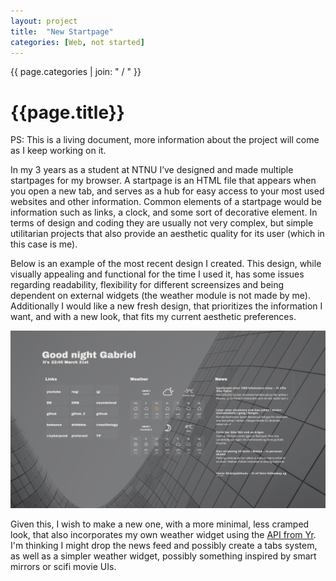 ```yaml
---
layout: project
title:  "New Startpage"
categories: [Web, not started]
---
```


<div id="column1_13">
	<span id="projectCats">{{ page.categories | join: " / " }}</span>
	<h1>{{page.title}}</h1>
	<span id="notif">PS: This is a living document, more information about the project will come as I keep working on it.</span>
	<p>In my 3 years as a student at NTNU I’ve designed and made multiple startpages for my browser. A startpage is an HTML file that appears when you open a new tab, and serves as a hub for easy access to your most used websites and other information. Common elements of a startpage would be information such as links, a clock, and some sort of decorative element. In terms of design and coding they are usually not very complex, but simple utilitarian projects that also provide an aesthetic quality for its user (which in this case is me).</p>
	<p>Below is an example of the most recent design I created. This design, while visually appealing and functional for the time I used it, has some issues regarding readability, flexibility for different screensizes and being dependent on external widgets (the weather module is not made by me). Additionally I would like a new fresh design, that prioritizes the information I want, and with a new look, that fits my current aesthetic preferences.</p>
	<p><img src="/media/images/startpage_project.png" class="zoom" alt="startpage userinterface on a modern building facade background image"></p>
	<p>Given this, I wish to make a new one, with a more minimal, less cramped look, that also incorporates my own weather widget using the <a href="https://developer.yr.no/doc/locationforecast/HowTO/" target="_blank">API from Yr</a>. I'm thinking I might drop the news feed and possibly create a tabs system, as well as a simpler weather widget, possibly something inspired by smart mirrors or scifi movie UIs.</p>
</div>



